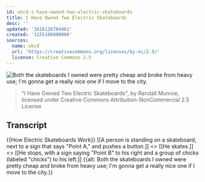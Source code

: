 ```yaml
---
id: xkcd.i-have-owned-two-electric-skateboards
title: I Have Owned Two Electric Skateboards
desc: ''
updated: '1616126764461'
created: '1155106800000'
sources:
  name: xkcd
  url: 'https://creativecommons.org/licenses/by-nc/2.5/'
  license: Creative Commons 2.5
---
```

![Both the skateboards I owned were pretty cheap and broke from heavy use;  I'm gonna get a really nice one if I move to the city.](https://imgs.xkcd.com/comics/electric_skateboards.png)
> "I Have Owned Two Electric Skateboards", by Randall Munroe, licensed under Creative Commons Attribution-NonCommercial 2.5 License

## Transcript
{{How Electric Skateboards Work}}
[[A person is standing on a skateboard, next to a sign that says "Point A," and pushes a button.]]
<<click>>
[[He skates.]]
<<whirrr>>
[[He stops, with a sign saying "Point B" to his right and a group of chicks (labeled "chicks") to his left.]]
{{alt: Both the skateboards I owned were pretty cheap and broke from heavy use; I'm gonna get a really nice one if I move to the city.}}
